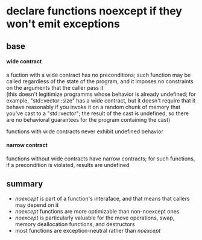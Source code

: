 declare functions noexcept if they won't emit exceptions
=======================================================

base
----

#### wide contract

a fuction with a wide contract has no preconditions;
such function may be called regardless of the state of the program,
and it imposes no constraints on the arguments that the caller
pass it   
(this doesn't legitimize programms whose behavior is already
 undefined; for example, "std::vector::size" has a wide contract,
 but it doesn't require that it behave reasonably if you invoke it
 on a random chunk of memory that you've cast to a "std::vector";
 the result of the cast is undefined, so there are no behavioral
 guarantees for the program containing the cast)

functions with wide contracts never exhibit undefined behavior


#### narrow contract

functions without wide contracts have narrow contracts; 
for such functions, if a precondition is violated, 
results are undefined


summary
-------

- *noexcept* is part of a function's interaface, and that means
  that callers may depend on it
- *noexcept* functions are more optimizable than non-noexcept ones
- *noexcept* is particularly valuable for the move operations, swap,
  memory deallocation functions, and destructors
- most functions are exception-neutral rather than *noexcept*
